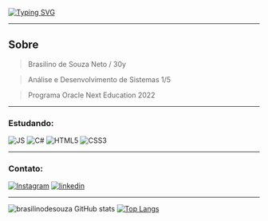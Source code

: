 [![Typing SVG](https://readme-typing-svg.herokuapp.com?font=fira+code&size=50&duration=5000&pause=1000&color=1A11FF&background=56F64B00&center=true&vCenter=true&lines=Hello+World)](https://git.io/typing-svg)

---
## Sobre
> Brasilino de Souza Neto / 30y

> Análise e Desenvolvimento de Sistemas 1/5

> Programa Oracle Next Education 2022
---
### Estudando:
![JS](https://img.shields.io/badge/JavaScript-323330?style=for-the-badge&logo=javascript&logoColor=F7DF1E)
![C#](https://img.shields.io/badge/C%23-239120?style=for-the-badge&logo=c-sharp&logoColor=white)
![HTML5](https://img.shields.io/badge/HTML5-E34F26?style=for-the-badge&logo=html5&logoColor=white)
![CSS3](https://img.shields.io/badge/CSS3-1572B6?style=for-the-badge&logo=css3&logoColor=white)

---
### Contato:
[![Instagram](https://user-images.githubusercontent.com/102764942/174713529-1d75456e-f22f-4be6-a3f2-bcc97adb387e.png)](https://www.instagram.com/brasilinodesouza)
[![linkedin](https://user-images.githubusercontent.com/102764942/174713365-8291303a-6241-4fa6-8d87-a5f29c33f859.png)](https://www.linkedin.com/in/brasilinodesouza/)

---
![brasilinodesouza GitHub stats](https://github-readme-stats.vercel.app/api?username=brasilinodesouza&show_icons=true&theme=dracula)
[![Top Langs](https://github-readme-stats.vercel.app/api/top-langs/?username=brasilinodesouza&layout=compact&theme=dracula)](https://github.com/brasilinodesouza/github-readme-stats)
